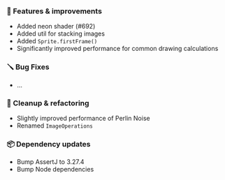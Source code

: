 ### 🚀 Features & improvements

- Added neon shader (#692)
- Added util for stacking images
- Added `Sprite.firstFrame()`
- Significantly improved performance for common drawing calculations

### 🪛 Bug Fixes

- ...

### 🧽 Cleanup & refactoring

- Slightly improved performance of Perlin Noise
- Renamed `ImageOperations`

### 📦 Dependency updates

- Bump AssertJ to 3.27.4
- Bump Node dependencies